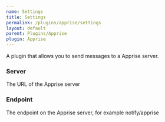 ```yaml
---
name: Settings
title: Settings
permalink: /plugins/apprise/settings
layout: default
parent: Plugins/Apprise
plugin: Apprise
---
```


A plugin that allows you to send messages to a Apprise server.

### Server
The URL of the Apprise server

### Endpoint
The endpoint on the Apprise server, for example notify/apprise